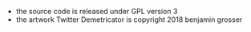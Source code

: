 * the source code is released under GPL version 3
* the artwork Twitter Demetricator is copyright 2018 benjamin grosser
